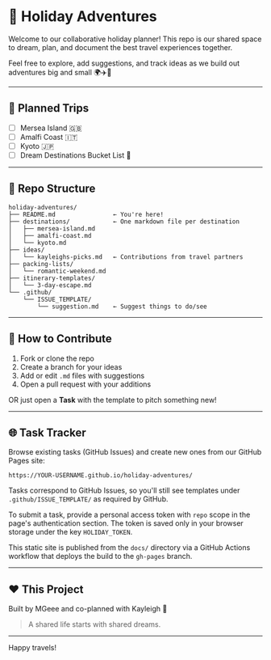 # 🧳 Holiday Adventures

Welcome to our collaborative holiday planner! This repo is our shared space to dream, plan, and document the best travel experiences together.

Feel free to explore, add suggestions, and track ideas as we build out adventures big and small 🌍✈️🍷

---

## 🌟 Planned Trips

- [ ] Mersea Island 🇬🇧
- [ ] Amalfi Coast 🇮🇹
- [ ] Kyoto 🇯🇵
- [ ] Dream Destinations Bucket List 💭

---

## 📁 Repo Structure

```
holiday-adventures/
├── README.md                ← You're here!
├── destinations/            ← One markdown file per destination
│   ├── mersea-island.md
│   ├── amalfi-coast.md
│   └── kyoto.md
├── ideas/
│   └── kayleighs-picks.md   ← Contributions from travel partners
├── packing-lists/
│   └── romantic-weekend.md
├── itinerary-templates/
│   └── 3-day-escape.md
└── .github/
    └── ISSUE_TEMPLATE/
        └── suggestion.md    ← Suggest things to do/see
```

---

## 🤝 How to Contribute

1. Fork or clone the repo
2. Create a branch for your ideas
3. Add or edit `.md` files with suggestions
4. Open a pull request with your additions

OR just open a **Task** with the template to pitch something new!

---

## 🌐 Task Tracker

Browse existing tasks (GitHub Issues) and create new ones from our GitHub Pages site:

```
https://YOUR-USERNAME.github.io/holiday-adventures/
```

Tasks correspond to GitHub Issues, so you'll still see templates under `.github/ISSUE_TEMPLATE/` as required by GitHub.

To submit a task, provide a personal access token with `repo` scope in the page's authentication section. The token is saved only in your browser storage under the key `HOLIDAY_TOKEN`.

This static site is published from the `docs/` directory via a GitHub Actions workflow that deploys the build to the `gh-pages` branch.

---

## ❤️ This Project

Built by MGeee and co-planned with Kayleigh 🌅

> A shared life starts with shared dreams.

---

Happy travels!
